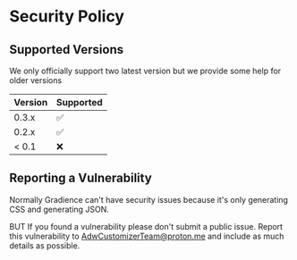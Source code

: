 # Security Policy

## Supported Versions

We only officially support two latest version but we provide some help for older versions

| Version | Supported          |
| ------- | ------------------ |
| 0.3.x   | :white_check_mark: |
| 0.2.x   | :white_check_mark: |
| < 0.1   | :x:                |

## Reporting a Vulnerability

Normally Gradience can't have security issues because it's only generating CSS and generating JSON.

BUT If you found a vulnerability please don't submit a public issue.
Report this vulnerability to AdwCustomizerTeam@proton.me and include as much details as possible.

